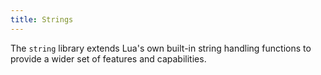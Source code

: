 ```yaml
---
title: Strings
---
```


The `string` library extends Lua's own built-in string handling functions to provide a wider set of features and capabilities.

